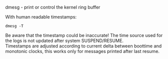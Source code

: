 dmesg - print or control the kernel ring buffer

With human readable timestamps:
```
dmesg -T
```

Be aware that the timestamp could be inaccurate! The time source used for the logs is not updated after system SUSPEND/RESUME.\
Timestamps are adjusted according to current delta between boottime and monotonic clocks, this works only for messages printed after last resume.

